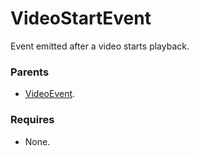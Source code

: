 # VideoStartEvent

Event emitted after a video starts playback.

### Parents
- [VideoEvent](/docs/taxonomy/events/VideoEvent).

### Requires
- None.